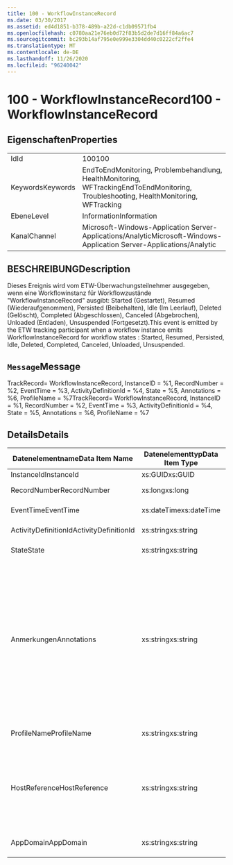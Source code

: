 ```yaml
---
title: 100 - WorkflowInstanceRecord
ms.date: 03/30/2017
ms.assetid: ed4d1851-b378-489b-a22d-c1db09571fb4
ms.openlocfilehash: c0780aa21e76eb0d72f83b5d2de7d16ff84a6ac7
ms.sourcegitcommit: bc293b14af795e0e999e3304dd40c0222cf2ffe4
ms.translationtype: MT
ms.contentlocale: de-DE
ms.lasthandoff: 11/26/2020
ms.locfileid: "96240042"
---
```

# <a name="100---workflowinstancerecord"></a><span data-ttu-id="a32b0-102">100 - WorkflowInstanceRecord</span><span class="sxs-lookup"><span data-stu-id="a32b0-102">100 - WorkflowInstanceRecord</span></span>

## <a name="properties"></a><span data-ttu-id="a32b0-103">Eigenschaften</span><span class="sxs-lookup"><span data-stu-id="a32b0-103">Properties</span></span>  
  
|||  
|-|-|  
|<span data-ttu-id="a32b0-104">Id</span><span class="sxs-lookup"><span data-stu-id="a32b0-104">Id</span></span>|<span data-ttu-id="a32b0-105">100</span><span class="sxs-lookup"><span data-stu-id="a32b0-105">100</span></span>|  
|<span data-ttu-id="a32b0-106">Keywords</span><span class="sxs-lookup"><span data-stu-id="a32b0-106">Keywords</span></span>|<span data-ttu-id="a32b0-107">EndToEndMonitoring, Problembehandlung, HealthMonitoring, WFTracking</span><span class="sxs-lookup"><span data-stu-id="a32b0-107">EndToEndMonitoring, Troubleshooting, HealthMonitoring, WFTracking</span></span>|  
|<span data-ttu-id="a32b0-108">Ebene</span><span class="sxs-lookup"><span data-stu-id="a32b0-108">Level</span></span>|<span data-ttu-id="a32b0-109">Information</span><span class="sxs-lookup"><span data-stu-id="a32b0-109">Information</span></span>|  
|<span data-ttu-id="a32b0-110">Kanal</span><span class="sxs-lookup"><span data-stu-id="a32b0-110">Channel</span></span>|<span data-ttu-id="a32b0-111">Microsoft-Windows-Application Server-Applications/Analytic</span><span class="sxs-lookup"><span data-stu-id="a32b0-111">Microsoft-Windows-Application Server-Applications/Analytic</span></span>|  
  
## <a name="description"></a><span data-ttu-id="a32b0-112">BESCHREIBUNG</span><span class="sxs-lookup"><span data-stu-id="a32b0-112">Description</span></span>  

 <span data-ttu-id="a32b0-113">Dieses Ereignis wird vom ETW-Überwachungsteilnehmer ausgegeben, wenn eine Workflowinstanz für Workflowzustände "WorkflowInstanceRecord" ausgibt: Started (Gestartet), Resumed (Wiederaufgenommen), Persisted (Beibehalten), Idle (Im Leerlauf), Deleted (Gelöscht), Completed (Abgeschlossen), Canceled (Abgebrochen), Unloaded (Entladen), Unsuspended (Fortgesetzt).</span><span class="sxs-lookup"><span data-stu-id="a32b0-113">This event is emitted by the ETW tracking participant when a workflow instance emits WorkflowInstanceRecord for workflow states : Started, Resumed, Persisted, Idle, Deleted, Completed, Canceled, Unloaded, Unsuspended.</span></span>  
  
## <a name="message"></a><span data-ttu-id="a32b0-114">`Message`</span><span class="sxs-lookup"><span data-stu-id="a32b0-114">Message</span></span>  

 <span data-ttu-id="a32b0-115">TrackRecord= WorkflowInstanceRecord, InstanceID = %1, RecordNumber = %2, EventTime = %3, ActivityDefinitionId = %4, State = %5, Annotations = %6, ProfileName = %7</span><span class="sxs-lookup"><span data-stu-id="a32b0-115">TrackRecord= WorkflowInstanceRecord, InstanceID = %1, RecordNumber = %2, EventTime = %3, ActivityDefinitionId = %4, State = %5, Annotations = %6, ProfileName = %7</span></span>  
  
## <a name="details"></a><span data-ttu-id="a32b0-116">Details</span><span class="sxs-lookup"><span data-stu-id="a32b0-116">Details</span></span>  
  
|<span data-ttu-id="a32b0-117">Datenelementname</span><span class="sxs-lookup"><span data-stu-id="a32b0-117">Data Item Name</span></span>|<span data-ttu-id="a32b0-118">Datenelementtyp</span><span class="sxs-lookup"><span data-stu-id="a32b0-118">Data Item Type</span></span>|<span data-ttu-id="a32b0-119">BESCHREIBUNG</span><span class="sxs-lookup"><span data-stu-id="a32b0-119">Description</span></span>|  
|--------------------|--------------------|-----------------|  
|<span data-ttu-id="a32b0-120">InstanceId</span><span class="sxs-lookup"><span data-stu-id="a32b0-120">InstanceId</span></span>|<span data-ttu-id="a32b0-121">xs:GUID</span><span class="sxs-lookup"><span data-stu-id="a32b0-121">xs:GUID</span></span>|<span data-ttu-id="a32b0-122">Die Instanz-ID für den Workflow.</span><span class="sxs-lookup"><span data-stu-id="a32b0-122">The instance id for the workflow</span></span>|  
|<span data-ttu-id="a32b0-123">RecordNumber</span><span class="sxs-lookup"><span data-stu-id="a32b0-123">RecordNumber</span></span>|<span data-ttu-id="a32b0-124">xs:long</span><span class="sxs-lookup"><span data-stu-id="a32b0-124">xs:long</span></span>|<span data-ttu-id="a32b0-125">Die Sequenznummer des ausgegebenen Datensatzes.</span><span class="sxs-lookup"><span data-stu-id="a32b0-125">The sequence number of the emitted record</span></span>|  
|<span data-ttu-id="a32b0-126">EventTime</span><span class="sxs-lookup"><span data-stu-id="a32b0-126">EventTime</span></span>|<span data-ttu-id="a32b0-127">xs:dateTime</span><span class="sxs-lookup"><span data-stu-id="a32b0-127">xs:dateTime</span></span>|<span data-ttu-id="a32b0-128">Die Zeit in UTC, als das Ereignis ausgegeben wurde.</span><span class="sxs-lookup"><span data-stu-id="a32b0-128">The time in UTC when the event was emitted</span></span>|  
|<span data-ttu-id="a32b0-129">ActivityDefinitionId</span><span class="sxs-lookup"><span data-stu-id="a32b0-129">ActivityDefinitionId</span></span>|<span data-ttu-id="a32b0-130">xs:string</span><span class="sxs-lookup"><span data-stu-id="a32b0-130">xs:string</span></span>|<span data-ttu-id="a32b0-131">Der Name der Stammaktivität im Workflow.</span><span class="sxs-lookup"><span data-stu-id="a32b0-131">The name of the root activity in the workflow</span></span>|  
|<span data-ttu-id="a32b0-132">State</span><span class="sxs-lookup"><span data-stu-id="a32b0-132">State</span></span>|<span data-ttu-id="a32b0-133">xs:string</span><span class="sxs-lookup"><span data-stu-id="a32b0-133">xs:string</span></span>|<span data-ttu-id="a32b0-134">Der aktuelle Zustand des Workflows.</span><span class="sxs-lookup"><span data-stu-id="a32b0-134">The current state of the Workflow.</span></span>|  
|<span data-ttu-id="a32b0-135">Anmerkungen</span><span class="sxs-lookup"><span data-stu-id="a32b0-135">Annotations</span></span>|<span data-ttu-id="a32b0-136">xs:string</span><span class="sxs-lookup"><span data-stu-id="a32b0-136">xs:string</span></span>|<span data-ttu-id="a32b0-137">Die Anmerkungen, die diesem Ereignis hinzugefügt wurden.</span><span class="sxs-lookup"><span data-stu-id="a32b0-137">The annotations that were added to this event.</span></span>  <span data-ttu-id="a32b0-138">Die Werte werden in einem XML-Element im Format \<items> \< item  name = "annotationName" type="System.String"> annotationvalue gespeichert \</item> \</items> .</span><span class="sxs-lookup"><span data-stu-id="a32b0-138">The values are stored in an xml element in the format \<items>\< item  name = "annotationName" type="System.String">annotationValue\</item>\</items>.</span></span>  <span data-ttu-id="a32b0-139">Wenn keine Anmerkungen angegeben werden, enthält die Zeichenfolge \<items/> .</span><span class="sxs-lookup"><span data-stu-id="a32b0-139">If no annotations are specified then the string contains \<items/>.</span></span> <span data-ttu-id="a32b0-140">Die ETW-Ereignisgröße wird von der ETW-Puffergröße oder der maximalen Nutzlast für ein ETW-Ereignis beschränkt.</span><span class="sxs-lookup"><span data-stu-id="a32b0-140">The ETW event size is limited by the ETW buffer size or the max payload for an ETW event.</span></span> <span data-ttu-id="a32b0-141">Wenn die Größe des Ereignisses die ETW-Limits überschreitet, wird das Ereignis abgeschnitten, indem die Anmerkungen gelöscht und der Anmerkung-Wert durch \<items> ... ersetzt wird \</items> .</span><span class="sxs-lookup"><span data-stu-id="a32b0-141">If the size of the event exceeds the ETW limits, then the event is truncated by dropping the annotations and replacing the annotation value with \<items>...\</items>.</span></span>|  
|<span data-ttu-id="a32b0-142">ProfileName</span><span class="sxs-lookup"><span data-stu-id="a32b0-142">ProfileName</span></span>|<span data-ttu-id="a32b0-143">xs:string</span><span class="sxs-lookup"><span data-stu-id="a32b0-143">xs:string</span></span>|<span data-ttu-id="a32b0-144">Der Name oder das Überwachungsprofil, das zur Ausgabe dieses Ereignisses geführt hat.</span><span class="sxs-lookup"><span data-stu-id="a32b0-144">The name or the tracking profile that resulted in this event being emitted</span></span>|  
|<span data-ttu-id="a32b0-145">HostReference</span><span class="sxs-lookup"><span data-stu-id="a32b0-145">HostReference</span></span>|<span data-ttu-id="a32b0-146">xs:string</span><span class="sxs-lookup"><span data-stu-id="a32b0-146">xs:string</span></span>|<span data-ttu-id="a32b0-147">Für im Internet gehostete Dienste identifiziert dieses Feld den Dienst in der Webhierarchie eindeutig.</span><span class="sxs-lookup"><span data-stu-id="a32b0-147">For web hosted services, this field uniquely identifies the service in the web hierarchy.</span></span>  <span data-ttu-id="a32b0-148">Sein Format ist als "Website Name Anwendungspfad für virtuelle Computer&#124;Dienst Pfad für virtuelle Dienste&#124;Service Name" definiert. Beispiel: "Default Web Site/calculatorapplication&#124;/CalculatorService.svc&#124;CalculatorService"</span><span class="sxs-lookup"><span data-stu-id="a32b0-148">Its format is defined as 'Web Site Name Application Virtual Path&#124;Service Virtual Path&#124;ServiceName' Example: 'Default Web Site/CalculatorApplication&#124;/CalculatorService.svc&#124;CalculatorService'</span></span>|  
|<span data-ttu-id="a32b0-149">AppDomain</span><span class="sxs-lookup"><span data-stu-id="a32b0-149">AppDomain</span></span>|<span data-ttu-id="a32b0-150">xs:string</span><span class="sxs-lookup"><span data-stu-id="a32b0-150">xs:string</span></span>|<span data-ttu-id="a32b0-151">Die von AppDomain.CurrentDomain.FriendlyName zurückgegebene Zeichenfolge.</span><span class="sxs-lookup"><span data-stu-id="a32b0-151">The string returned by AppDomain.CurrentDomain.FriendlyName.</span></span>|

